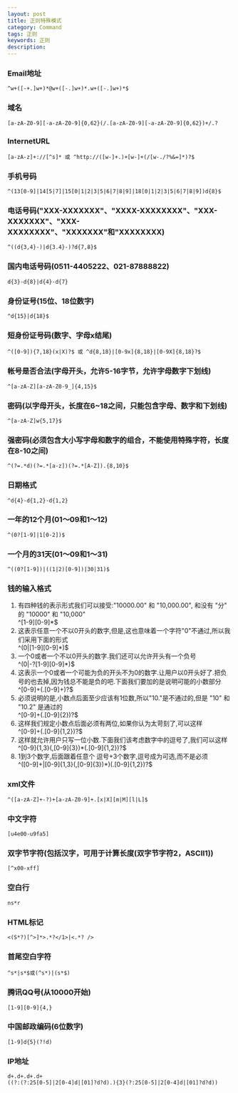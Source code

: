 ```yaml
---
layout: post
title: 正则特殊模式
category: Command
tags: 正则
keywords: 正则
description: 
---
```



### Email地址  
	^w+([-+.]w+)*@w+([-.]w+)*.w+([-.]w+)*$

### 域名  
	[a-zA-Z0-9][-a-zA-Z0-9]{0,62}(/.[a-zA-Z0-9][-a-zA-Z0-9]{0,62})+/.?

### InternetURL  
	[a-zA-z]+://[^s]* 或 ^http://([w-]+.)+[w-]+(/[w-./?%&=]*)?$

### 手机号码  
	^(13[0-9]|14[5|7]|15[0|1|2|3|5|6|7|8|9]|18[0|1|2|3|5|6|7|8|9])d{8}$

### 电话号码("XXX-XXXXXXX"、"XXXX-XXXXXXXX"、"XXX-XXXXXXX"、"XXX-XXXXXXXX"、"XXXXXXX"和"XXXXXXXX)  
	^((d{3,4}-)|d{3.4}-)?d{7,8}$ 

### 国内电话号码(0511-4405222、021-87888822)  
	d{3}-d{8}|d{4}-d{7}

### 身份证号(15位、18位数字)  
	^d{15}|d{18}$

### 短身份证号码(数字、字母x结尾)  
	^([0-9]){7,18}(x|X)?$ 或 ^d{8,18}|[0-9x]{8,18}|[0-9X]{8,18}?$

### 帐号是否合法(字母开头，允许5-16字节，允许字母数字下划线)  
	^[a-zA-Z][a-zA-Z0-9_]{4,15}$

### 密码(以字母开头，长度在6~18之间，只能包含字母、数字和下划线)  
	^[a-zA-Z]w{5,17}$

### 强密码(必须包含大小写字母和数字的组合，不能使用特殊字符，长度在8-10之间)  
	^(?=.*d)(?=.*[a-z])(?=.*[A-Z]).{8,10}$

### 日期格式  
	^d{4}-d{1,2}-d{1,2}

### 一年的12个月(01～09和1～12)  
	^(0?[1-9]|1[0-2])$

### 一个月的31天(01～09和1～31)  
	^((0?[1-9])|((1|2)[0-9])|30|31)$

### 钱的输入格式
1. 有四种钱的表示形式我们可以接受:"10000.00" 和 "10,000.00", 和没有 "分" 的 "10000" 和 "10,000"  
	^[1-9][0-9]*$
2. 这表示任意一个不以0开头的数字,但是,这也意味着一个字符"0"不通过,所以我们采用下面的形式  
	^(0|[1-9][0-9]*)$
3. 一个0或者一个不以0开头的数字.我们还可以允许开头有一个负号  
	^(0|-?[1-9][0-9]*)$
4. 这表示一个0或者一个可能为负的开头不为0的数字.让用户以0开头好了.把负号的也去掉,因为钱总不能是负的吧.下面我们要加的是说明可能的小数部分  
	^[0-9]+(.[0-9]+)?$
5. 必须说明的是,小数点后面至少应该有1位数,所以"10."是不通过的,但是 "10" 和 "10.2" 是通过的  
	^[0-9]+(.[0-9]{2})?$
6. 这样我们规定小数点后面必须有两位,如果你认为太苛刻了,可以这样  
	^[0-9]+(.[0-9]{1,2})?$
7. 这样就允许用户只写一位小数.下面我们该考虑数字中的逗号了,我们可以这样  
	^[0-9]{1,3}(,[0-9]{3})*(.[0-9]{1,2})?$
8. 1到3个数字,后面跟着任意个 逗号+3个数字,逗号成为可选,而不是必须  
	^([0-9]+|[0-9]{1,3}(,[0-9]{3})*)(.[0-9]{1,2})?$

### xml文件  
	^([a-zA-Z]+-?)+[a-zA-Z0-9]+.[x|X][m|M][l|L]$

### 中文字符  
	[u4e00-u9fa5]

### 双字节字符(包括汉字，可用于计算长度(双字节字符2，ASCII1))  
	[^x00-xff]

### 空白行  
	ns*r

### HTML标记  
	<(S*?)[^>]*>.*?</1>|<.*? />

### 首尾空白字符  
	^s*|s*$或(^s*)|(s*$)

### 腾讯QQ号(从10000开始)  
	[1-9][0-9]{4,}

### 中国邮政编码(6位数字)  
	[1-9]d{5}(?!d)

### IP地址  
	d+.d+.d+.d+
	((?:(?:25[0-5]|2[0-4]d|[01]?d?d).){3}(?:25[0-5]|2[0-4]d|[01]?d?d)) 


